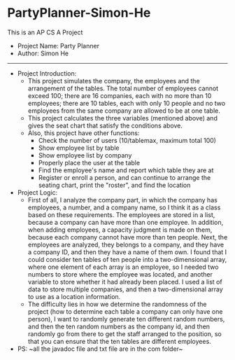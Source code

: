 # PartyPlanner-Simon-He
This is an AP CS A Project
* Project Name: Party Planner
* Author: Simon He
***
* Project Introduction:
  * This project simulates the company, the employees and the arrangement of the tables. The total number of employees cannot exceed 100; there are 16 companies, each with no more than 10 employees; there are 10 tables, each with only 10 people and no two employees from the same company are allowed to be at one table.
  * This project calculates the three variables (mentioned above) and gives the seat chart that satisfy the conditions above.
  * Also, this project have other functions:
    *  Check the number of users (10/tablemax, maximum total 100)
    *  Show employee list by table
    *  Show employee list by company
    *  Properly place the user at the table
    *  Find the employee's name and report which table they are at
    *  Register or enroll a person, and can continue to arrange the seating chart, print the "roster", and find the location
* Project Logic:
  * First of all, I analyze the company part, in which the company has employees, a number, and a company name, so I think it as a class based on these requirements. The employees are stored in a list, because a company can have more than one employee. In addition, when adding employees, a capacity judgment is made on them, because each company cannot have more than ten people. Next, the employees are analyzed, they belongs to a company, and they have a company ID, and then they have a name of them own. I found that I could consider ten tables of ten people into a two-dimensional array, where one element of each array is an employee, so I needed two numbers to store where the employee was located, and another variable to store whether it had already been placed. I used a list of data to store multiple companies, and then a two-dimensional array to use as a location information.
  * The difficulty lies in how we determine the randomness of the project (how to determine each table a company can only have one person), I want to randomly generate ten different random numbers, and then the ten random numbers as the company id, and then randomly go from there to get the staff arranged to the position, so that you can ensure that the ten tables are different employees.
* PS: ~all the javadoc file and txt file are in the com folder~
